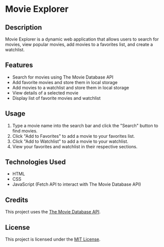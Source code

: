 # Movie Explorer

## Description
Movie Explorer is a dynamic web application that allows users to search for movies, view popular movies, add movies to a favorites list, and create a watchlist.

## Features
- Search for movies using The Movie Database API
- Add favorite movies and store them in local storage
- Add movies to a watchlist and store them in local storage
- View details of a selected movie
- Display list of favorite movies and watchlist



## Usage
1. Type a movie name into the search bar and click the "Search" button to find movies.
2. Click "Add to Favorites" to add a movie to your favorites list.
3. Click "Add to Watchlist" to add a movie to your watchlist.
4. View your favorites and watchlist in their respective sections.

## Technologies Used
- HTML
- CSS
- JavaScript (Fetch API to interact with The Movie Database API)


## Credits
This project uses the [The Movie Database API](https://www.themoviedb.org/documentation/api).

## License
This project is licensed under the [MIT License](https://opensource.org/licenses/MIT).
